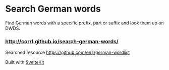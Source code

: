 # Search German words

Find German words with a specific prefix, part or suffix and look them up on DWDS.

### http://corrl.github.io/search-german-words/

Searched resource https://github.com/enz/german-wordlist

Built with [SvelteKit](https://kit.svelte.dev/)

